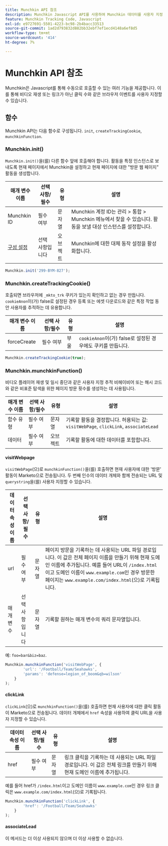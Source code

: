 ```yaml
---
title: Munchkin API 참조
description: Munchkin Javascript API를 사용하여 Munchkin 데이터를 사용자 지정합니다.
feature: Munchkin Tracking Code, Javascript
exl-id: e9727691-5501-4223-bc98-2b4bacc33513
source-git-commit: 1ad2d793832d882bb32ebf7ef1ecd4148a6ef8d5
workflow-type: tm+mt
source-wordcount: '414'
ht-degree: 7%

---
```


# Munchkin API 참조

Munchkin은 Javascript를 통해 수동으로 호출할 수 있는 여러 기능을 제공합니다. 이를 통해 비디오 재생 또는 링크가 아닌 클릭 수와 같은 브라우저 이벤트를 사용자 지정할 수 있습니다.

## 함수

Munchkin API는 다음 함수로 구성됩니다. `init`, `createTrackingCookie`, `munchkinFunction`.

<a name="munchkin_init"></a>

### Munchkin.init()

`Munchkin.init()`을(를) 다른 함수 앞에 호출해야 합니다. 활동을 특정 인스턴스로 보내도록 현재 페이지에서 Munchkin을 설정하고 현재 페이지에 대한 &quot;방문 웹 페이지&quot; 활동을 생성합니다.

| 매개 변수 이름 | 선택 사항/필수 | 유형 | 설명 |
| --- | --- | --- | --- |
| Munchkin ID | 필수 여부 | 문자열 | Munchkin 계정 ID는 관리 > 통합 > Munchkin 메뉴에서 찾을 수 있습니다. 활동을 보낼 대상 인스턴스를 설정합니다. |
| [구성 설정](configuration.md) | 선택 사항입니다 | 오브젝트 | Munchkin에 대한 대체 동작 설정을 활성화합니다. |

```javascript
Munchkin.init('299-BYM-827');
```

### Munchkin.createTrackingCookie()

호출되면 브라우저에 `_mkto_trk` 쿠키가 있는지 확인하고 없는 경우 만듭니다. `cookieAnon`이(가) false로 설정된 경우 등록 또는 에셋 다운로드와 같은 특정 작업 동안 사용자를 추적하는 데 유용합니다.

| 매개 변수 이름 | 선택 사항/필수 | 유형 | 설명 |
| --- | --- | --- | --- |
| forceCreate | 필수 여부 | 부울 | `cookieAnon`이(가) false로 설정된 경우에도 쿠키를 만듭니다. |


```javascript
Munchkin.createTrackingCookie(true);
```

### Munchkin.munchkinFunction()

비디오 플레이어 재생 및 일시 중단과 같은 사용자 지정 추적 비헤이비어 또는 해시 코드와 같은 비표준 탐색을 위한 페이지 방문 횟수를 생성하는 데 사용됩니다.

| 매개 변수 이름 | 선택 사항/필수 | 유형 | 설명 |
| --- | --- | --- | --- |
| 함수 유형 | 필수 여부 | 문자열 | 기록할 활동을 결정합니다. 허용되는 값: `visitWebPage`, `clickLink`, `associateLead` |
| 데이터 | 필수 여부 | 오브젝트 | 기록할 활동에 대한 데이터를 포함합니다. |

#### visitWebpage

`visitWebPage`(으)로 `munchkinFunction()`을(를) 호출하면 현재 사용자에 대한 &#39;방문&#39; 활동이 Marketo으로 전송됩니다. 두 번째 인수의 데이터 개체와 함께 전송되는 URL 및 `querystring`을(를) 사용자 지정할 수 있습니다.

| 데이터 속성 이름 | 선택 사항/필수 | 유형 | 설명 |
| --- | --- | --- | --- |
| url | 필수 여부 | 문자열 | 페이지 방문을 기록하는 데 사용되는 URL 파일 경로입니다.  이 값은 전체 페이지 이름을 만들기 위해 현재 도메인 이름에 추가됩니다. 예를 들어 URL이 `/index.html`이고 도메인 이름이 `www.example.com`인 경우 방문한 페이지는 `www.example.com/index.html`(으)로 기록됩니다. |
| 매개 변수 | 선택 사항입니다 | 문자열 | 기록할 원하는 매개 변수의 쿼리 문자열입니다. |

예: `foo=bar&biz=baz`.

```javascript
Munchkin.munchkinFunction('visitWebPage', {
        'url': '/Football/Team/Seahawks',
        'params': 'defense=legion_of_boom&qb=wilson'
    }
);
```

#### clickLink

`clickLink`(으)로 `munchkinFunction()`을(를) 호출하면 현재 사용자에 대한 클릭 활동이 Marketo으로 전송됩니다. 데이터 개체에서 `href` 속성을 사용하여 클릭 URL을 사용자 지정할 수 있습니다.

| 데이터 속성 이름 | 선택 사항/필수 | 유형 | 설명 |
| --- | --- | --- | --- |
| href | 필수 여부 | 문자열 | 링크 클릭을 기록하는 데 사용되는 URL 파일 경로입니다. 이 값은 전체 링크를 만들기 위해 현재 도메인 이름에 추가됩니다. |

예를 들어 href가 `/index.html`이고 도메인 이름이 `www.example.com`인 경우 링크 클릭은 `www.example.com/index.html`(으)로 기록됩니다.

```javascript
Munchkin.munchkinFunction('clickLink', {
        'href': '/Football/Team/Seahawks'
    }
);
```

#### associateLead

이 메서드는 더 이상 사용되지 않으며 더 이상 사용할 수 없습니다.
